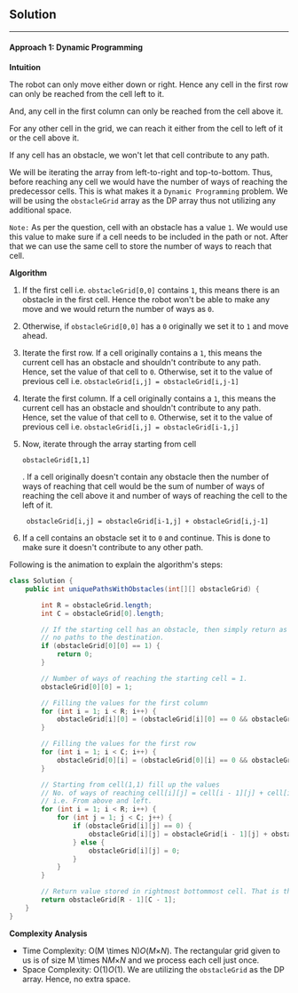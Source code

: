 ## Solution

------

#### Approach 1: Dynamic Programming

**Intuition**

The robot can only move either down or right. Hence any cell in the first row can only be reached from the cell left to it.

And, any cell in the first column can only be reached from the cell above it.



For any other cell in the grid, we can reach it either from the cell to left of it or the cell above it.

If any cell has an obstacle, we won't let that cell contribute to any path.

We will be iterating the array from left-to-right and top-to-bottom. Thus, before reaching any cell we would have the number of ways of reaching the predecessor cells. This is what makes it a `Dynamic Programming` problem. We will be using the `obstacleGrid` array as the DP array thus not utilizing any additional space.

`Note:` As per the question, cell with an obstacle has a value `1`. We would use this value to make sure if a cell needs to be included in the path or not. After that we can use the same cell to store the number of ways to reach that cell.

**Algorithm**

1. If the first cell i.e. `obstacleGrid[0,0]` contains `1`, this means there is an obstacle in the first cell. Hence the robot won't be able to make any move and we would return the number of ways as `0`.

2. Otherwise, if `obstacleGrid[0,0]` has a `0` originally we set it to `1` and move ahead.

3. Iterate the first row. If a cell originally contains a `1`, this means the current cell has an obstacle and shouldn't contribute to any path. Hence, set the value of that cell to `0`. Otherwise, set it to the value of previous cell i.e. `obstacleGrid[i,j] = obstacleGrid[i,j-1]`

4. Iterate the first column. If a cell originally contains a `1`, this means the current cell has an obstacle and shouldn't contribute to any path. Hence, set the value of that cell to `0`. Otherwise, set it to the value of previous cell i.e. `obstacleGrid[i,j] = obstacleGrid[i-1,j]`

5. Now, iterate through the array starting from cell

    

   ```
   obstacleGrid[1,1]
   ```

   . If a cell originally doesn't contain any obstacle then the number of ways of reaching that cell would be the sum of number of ways of reaching the cell above it and number of ways of reaching the cell to the left of it.

   ```
    obstacleGrid[i,j] = obstacleGrid[i-1,j] + obstacleGrid[i,j-1]
   ```

6. If a cell contains an obstacle set it to `0` and continue. This is done to make sure it doesn't contribute to any other path.

Following is the animation to explain the algorithm's steps:

```java
class Solution {
    public int uniquePathsWithObstacles(int[][] obstacleGrid) {

        int R = obstacleGrid.length;
        int C = obstacleGrid[0].length;

        // If the starting cell has an obstacle, then simply return as there would be
        // no paths to the destination.
        if (obstacleGrid[0][0] == 1) {
            return 0;
        }

        // Number of ways of reaching the starting cell = 1.
        obstacleGrid[0][0] = 1;

        // Filling the values for the first column
        for (int i = 1; i < R; i++) {
            obstacleGrid[i][0] = (obstacleGrid[i][0] == 0 && obstacleGrid[i - 1][0] == 1) ? 1 : 0;
        }

        // Filling the values for the first row
        for (int i = 1; i < C; i++) {
            obstacleGrid[0][i] = (obstacleGrid[0][i] == 0 && obstacleGrid[0][i - 1] == 1) ? 1 : 0;
        }

        // Starting from cell(1,1) fill up the values
        // No. of ways of reaching cell[i][j] = cell[i - 1][j] + cell[i][j - 1]
        // i.e. From above and left.
        for (int i = 1; i < R; i++) {
            for (int j = 1; j < C; j++) {
                if (obstacleGrid[i][j] == 0) {
                    obstacleGrid[i][j] = obstacleGrid[i - 1][j] + obstacleGrid[i][j - 1];
                } else {
                    obstacleGrid[i][j] = 0;
                }
            }
        }

        // Return value stored in rightmost bottommost cell. That is the destination.
        return obstacleGrid[R - 1][C - 1];
    }
}
```

**Complexity Analysis**

- Time Complexity: O(M \times N)*O*(*M*×*N*). The rectangular grid given to us is of size M \times N*M*×*N* and we process each cell just once.
- Space Complexity: O(1)*O*(1). We are utilizing the `obstacleGrid` as the DP array. Hence, no extra space.